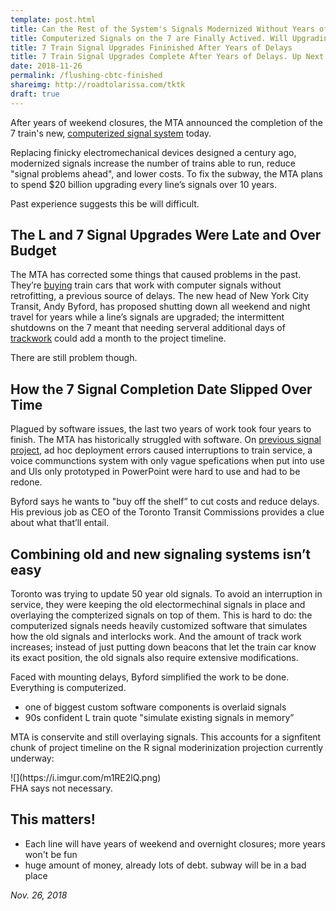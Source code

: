 ```yaml
---
template: post.html
title: Can the Rest of the System's Signals Modernized Without Years of Delays? 
title: Computerized Signals on the 7 are Finally Actived. Will Upgrading the Whole System Also take Years of Delay.
title: 7 Train Signal Upgrades Fininished After Years of Delays 
title: 7 Train Signal Upgrades Complete After Years of Delays. Up Next: The Rest of the Subway 
date: 2018-11-26
permalink: /flushing-cbtc-finished
shareimg: http://roadtolarissa.com/tktk
draft: true
---
```


After years of weekend closures, the MTA announced the completion of the 7 train's new, [computerized signal system](https://www.nytimes.com/2017/05/01/nyregion/new-york-subway-signals.html) today. 

Replacing finicky electromechanical devices designed a century ago, modernized signals increase the number of trains able to run, reduce "signal problems ahead", and lower costs. To fix the subway, the MTA plans to spend $20 billion upgrading every line’s signals over 10 years.

Past experience suggests this be will difficult. 


##  The <b class='line-L'>L</b> and <b class='line-7'>7</b> Signal Upgrades Were Late and Over Budget

<!-- <div class='full-width'>
  <div class='img-cont'>
    ![](https://i.imgur.com/zuTHDNX.png)
  </div>
</div>
 -->

<div id='slope'></div>

The MTA has corrected some things that caused problems in the past. They’re [buying](https://twitter.com/ModernSignaling/status/1053394646892720128) train cars that work with computer signals without retrofitting, a previous source of delays. The new head of New York City Transit, Andy Byford, has proposed shutting down all weekend and night travel for years while a line’s signals are upgraded; the intermittent shutdowns on the 7 meant that needing serveral additional days of [trackwork](https://www.wsj.com/articles/7-line-upgrade-means-more-delays-1524780156) could add a month to the project timeline.

There are still problem though. 

## How the <b class='line-7'>7</b> Signal Completion Date Slipped Over Time

<div id='two-years' class='full-width'></div>

Plagued by software issues, the last two years of work took four years to finish. The MTA has historically struggled with software. On [previous signal project](https://www.fhwa.dot.gov/cadiv/segb/views/document/sections/section8/8_5_1.cfm), ad hoc deployment errors caused interruptions to train service, a voice communctions system with only vague spefications when put into use and UIs only prototyped in PowerPoint were hard to use and had to be redone.  

Byford says he wants to "buy off the shelf” to cut costs and reduce delays. His previous job as CEO of the Toronto Transit Commissions provides a clue about what that’ll entail. 

## Combining old and new signaling systems isn’t easy

Toronto was trying to update 50 year old signals. To avoid an interruption in service, they were keeping the old electormechinal signals in place and overlaying the compterized signals on top of them. This is hard to do: the computerized signals needs heavily customized software that simulates how the old signals and interlocks work. And the amount of track work increases; instead of just putting down beacons that let the train car know its exact position, the old signals also require extensive modifications.

Faced with mounting delays, Byford simplified the work to be done. Everything is computerized.  

- one of biggest custom software components is overlaid signals
- 90s confident L train quote "simulate existing signals in memory”

MTA is conservite and still overlaying signals. This accounts for a signfitent chunk of project timeline on the R signal moderinization projection currently underway:

<div class='full-width'>
  <div class='img-cont'>
    ![](https://i.imgur.com/m1RE2lQ.png)
  </div>
</div>
FHA says not necessary.

## This matters!

- Each line will have years of weekend and overnight closures; more years won't be fun
- huge amount of money, already lots of debt.  subway will be in a bad place


*Nov. 26, 2018*

<!-- 

## Words idk

They're the cornerstone of the MTA's plan to fix subway by spending $20 billion upgrading every line's signals over 10 years.

Signal upgrades on the L and 7 ran years behind schedule and over budget.

The MTA can’t control some causes of delay.  Originally sheduled for 2008, work didn’t start on the 7’s signals till 2011 because of “[funding availability](https://cbcny.org/sites/default/files/report_mta_10202009.pdf).” 

The MTA Finally Finished Upgrading the Signals on the 7. The Last Two Years of Work Took Four Years to Finish.


Keeping multiple, more complex projects on schedule will be even harder. After more delays were announced this spring, the new head of New York City Transit, Andy Byford, tried [intervening](https://www.wsj.com/articles/7-line-upgrade-means-more-delays-1524780156). The launch still got to pushed back to November.

 -->



<link rel="stylesheet" type="text/css" href="/flushing-cbtc-finished/style.css">

<script src="/worlds-group-2017/d3_.js"></script>
<script src="/worlds-group-2017/swoopy-drag.js"></script>
<script src="/flushing-cbtc-finished/script.js"></script>
<script src="/flushing-cbtc-finished/slope.js"></script>